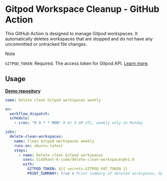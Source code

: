 # Gitpod Workspace Cleanup - GitHub Action

This GitHub Action is designed to manage Gitpod workspaces. It automatically deletes workspaces that are stopped and do not have any uncommitted or untracked file changes.

> [!NOTE]
> `GITPOD_TOKEN`: Required. The access token for Gitpod API. [Learn more](https://www.gitpod.io/docs/configure/user-settings/access-tokens).

## Usage

[**Demo repository**](https://github.com/Siddhant-K-code/demo-delete-clean-workspaces)

```yaml
name: Delete clean Gitpod workspaces weekly

on:
  workflow_dispatch:
  schedule:
    - cron: "0 9 * * MON" # At 9 AM UTC, weekly only on Monday

jobs:
  delete-clean-workspaces:
    name: Clean Gitpod workspaces weekly
    runs-on: ubuntu-latest
    steps:
      - name: Delete clean Gitpod workspaces
        uses: Siddhant-K-code/delete-clean-workspaces@v1.0
        with:
          GITPOD_TOKEN: ${{ secrets.GITPOD_PAT_TOKEN }}
          PRINT_SUMMARY: true # Print summary of deleted workspaces. Optional & defaults to false
```
